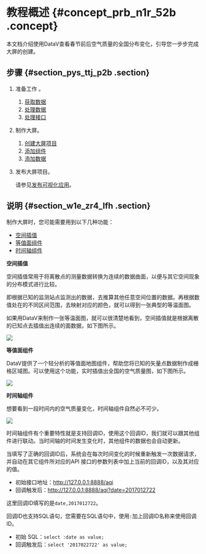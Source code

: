 # 教程概述 {#concept_prb_n1r_52b .concept}

本文档介绍使用DataV查看春节前后空气质量的全国分布变化，引导您一步步完成大屏的创建。

## 步骤 {#section_pys_ttj_p2b .section}

1.  准备工作 。
    1.  [获取数据](intl.zh-CN/最佳实践/使用DataV查看春节前后空气质量的全国分布变化/准备工作/获取数据.md#)
    2.  [处理数据](intl.zh-CN/最佳实践/使用DataV查看春节前后空气质量的全国分布变化/准备工作/处理数据.md#)
    3.  [处理接口](intl.zh-CN/最佳实践/使用DataV查看春节前后空气质量的全国分布变化/准备工作/处理接口.md#)
2.  制作大屏。
    1.  [创建大屏项目](intl.zh-CN/最佳实践/使用DataV查看春节前后空气质量的全国分布变化/制作大屏/创建大屏项目.md#)
    2.  [添加组件](intl.zh-CN/最佳实践/使用DataV查看春节前后空气质量的全国分布变化/制作大屏/添加组件.md#)
    3.  [添加数据](intl.zh-CN/最佳实践/使用DataV查看春节前后空气质量的全国分布变化/制作大屏/添加数据.md#)
3.  发布大屏项目。

    请参见[发布可视化应用](../../../../intl.zh-CN/用户指南/管理可视化应用/发布可视化应用.md#)。


## 说明 {#section_w1e_zr4_lfh .section}

制作大屏时，您可能需要用到以下几种功能：

-   [空间插值](#)
-   [等值面组件](#)
-   [时间轴组件](#)

**空间插值**

空间插值常用于将离散点的测量数据转换为连续的数据曲面，以便与其它空间现象的分布模式进行比较。

即根据已知的监测站点监测出的数据，去推算其他任意空间位置的数据。再根据数值处在的不同区间范围，去映射对应的颜色，就可以得到一张典型的等温面图。

如果用DataV来制作一张等温面图，就可以很清楚地看到，空间插值就是根据离散的已知点去插值出连续的面数据，如下图所示。

![](http://static-aliyun-doc.oss-cn-hangzhou.aliyuncs.com/assets/img/17649/156032364447657_zh-CN.png)

**等值面组件**

DataV提供了一个轻分析的等值面地图组件，帮助您将已知的矢量点数据制作成栅格区域图。可以使用这个功能，实时插值出全国的空气质量图，如下图所示。

![](http://static-aliyun-doc.oss-cn-hangzhou.aliyuncs.com/assets/img/17649/15603236449377_zh-CN.png)

**时间轴组件**

想要看到一段时间内的空气质量变化，时间轴组件自然必不可少。

![](http://static-aliyun-doc.oss-cn-hangzhou.aliyuncs.com/assets/img/17649/15603236449378_zh-CN.png)

时间轴组件有个重要特性就是支持回调ID，使用这个回调ID，我们就可以跟其他组件进行联动。当时间轴的时间发生变化时，其他组件的数据也会自动更新。

当填写了正确的回调ID后，系统会在每次时间变化的时候重新触发一次数据请求，并自动在其它组件所对应的API 接口的参数列表中加上当前的回调ID，以及其对应的值。

-   初始接口地址：http://127.0.0.1:8888/aqi
-   回调触发后：http://127.0.0.1:8888/aqi?date=2017012722

这里回调ID填写的是`date,2017012722`。

回调ID也支持SQL语句，您需要在SQL语句中，使用`:`加上回调ID名称来使用回调ID。

-   初始 SQL：`select :date as value;`
-   回调触发后：`select '2017022722' as value;`

